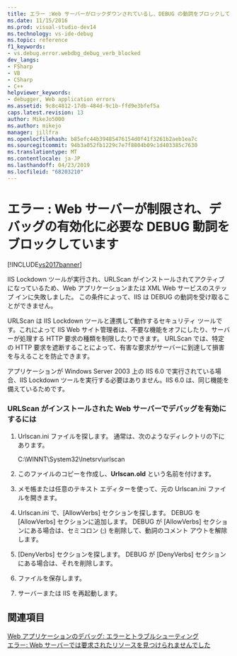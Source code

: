 ```yaml
---
title: エラー :Web サーバーがロックダウンされているし、DEBUG の動詞をブロックして |Microsoft Docs
ms.date: 11/15/2016
ms.prod: visual-studio-dev14
ms.technology: vs-ide-debug
ms.topic: reference
f1_keywords:
- vs.debug.error.webdbg_debug_verb_blocked
dev_langs:
- FSharp
- VB
- CSharp
- C++
helpviewer_keywords:
- debugger, Web application errors
ms.assetid: 9c8c4812-17db-484d-9c1b-ffd9e3bfef5a
caps.latest.revision: 13
author: MikeJo5000
ms.author: mikejo
manager: jillfra
ms.openlocfilehash: b85efc44b39485476154d0f41f3261b2aeb1ea7c
ms.sourcegitcommit: 94b3a052fb1229c7e7f8804b09c1d403385c7630
ms.translationtype: MT
ms.contentlocale: ja-JP
ms.lasthandoff: 04/23/2019
ms.locfileid: "68203210"
---
```

# <a name="error-the-web-server-has-been-locked-down-and-is-blocking-the-debug-verb"></a>エラー : Web サーバーが制限され、デバッグの有効化に必要な DEBUG 動詞をブロックしています
[!INCLUDE[vs2017banner](../includes/vs2017banner.md)]

IIS Lockdown ツールが実行され、URLScan がインストールされてアクティブになっているため、Web アプリケーションまたは XML Web サービスのステップ インに失敗しました。 この条件によって、IIS は DEBUG の動詞を受け取ることができません。  
  
 URLScan は IIS Lockdown ツールと連携して動作するセキュリティ ツールです。これによって IIS Web サイト管理者は、不要な機能をオフにしたり、サーバーが処理する HTTP 要求の種類を制限したりできます。 URLScan では、特定の HTTP 要求を遮断することによって、有害な要求がサーバーに到達して損害を与えることを防止できます。  
  
 アプリケーションが Windows Server 2003 上の IIS 6.0 で実行されている場合、IIS Lockdown ツールを実行する必要はありません。IIS 6.0 は、同じ機能を備えているためです。  
  
### <a name="to-enable-debugging-on-a-web-server-with-urlscan-installed"></a>URLScan がインストールされた Web サーバーでデバッグを有効にするには  
  
1. Urlscan.ini ファイルを探します。 通常は、次のようなディレクトリの下にあります。  
  
     C:\WINNT\System32\Inetsrv\urlscan  
  
2. このファイルのコピーを作成し、**Urlscan.old** という名前を付けます。  
  
3. メモ帳または任意のテキスト エディターを使って、元の Urlscan.ini ファイルを開きます。  
  
4. Urlscan.ini で、[AllowVerbs] セクションを探します。 DEBUG を [AllowVerbs] セクションに追加します。 DEBUG が [AllowVerbs] セクションにある場合は、セミコロン (;) を削除して、動詞のコメント アウトを解除します。  
  
5. [DenyVerbs] セクションを探します。 DEBUG が [DenyVerbs] セクションにある場合は、それを削除します。  
  
6. ファイルを保存します。  
  
7. サーバーまたは IIS を再起動します。  
  
## <a name="see-also"></a>関連項目  
 [Web アプリケーションのデバッグ: エラーとトラブルシューティング](../debugger/debugging-web-applications-errors-and-troubleshooting.md)   
 [エラー: Web サーバーでは要求されたリソースを見つけられませんでした](../debugger/error-the-web-server-could-not-find-the-requested-resource.md)
